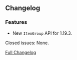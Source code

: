 ## Changelog

### Features

- New `ItemGroup` API for 1.19.3.

Closed issues: None.

[Full Changelog](https://github.com/JamCoreModding/JamLib/compare/0.5.1...0.5.2)
